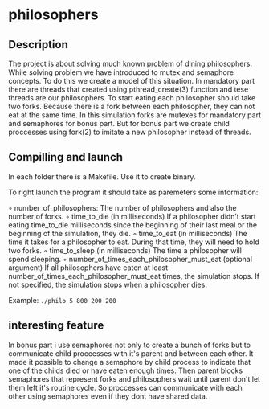# philosophers
## Description

The project is about solving much known problem of dining philosophers. While solving problem we have introduced to mutex and semaphore concepts.
To do this we create a model of this situation.
In mandatory part there are threads that created using pthread_create(3) function and tese threads are our philosophers.
To start eating each philosopher should take two forks. Because there is a fork between each philosopher, they can not eat at the same time.
In this simulation forks are mutexes for mandatory part and semaphores for bonus part.
But for bonus part we create child proccesses using fork(2) to imitate a new philosopher instead of threads.

## Compilling and launch

In each folder there is a Makefile. Use it to create binary.

To right launch the program it should take as paremeters some information:

◦ number_of_philosophers: The number of philosophers and also the number of forks.
◦ time_to_die (in milliseconds)
  If a philosopher didn’t start eating time_to_die milliseconds since the beginning of their last meal or the beginning of the simulation, they die.
◦ time_to_eat (in milliseconds)
  The time it takes for a philosopher to eat. During that time, they will need to hold two forks.
◦ time_to_sleep (in milliseconds)
  The time a philosopher will spend sleeping.
◦ number_of_times_each_philosopher_must_eat (optional argument)
  If all philosophers have eaten at least number_of_times_each_philosopher_must_eat times, the simulation stops.
  If not specified, the simulation stops when a philosopher dies.
  
Example: ```./philo 5 800 200 200```
  
## interesting feature
  
In bonus part i use semaphores not only to create a bunch of forks but to communicate child proccesses with it's parent and between each other.
It made it possible to change a semaphore by child process to indicate that one of the childs died or have eaten enough times.
Then parent blocks semaphores that represent forks and philosophers wait until parent don't let them left it's routine cycle.
So proccesses can communicate with each other using semaphores even if they dont have shared data.

